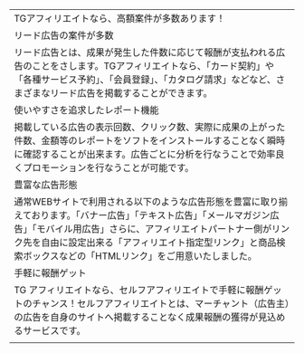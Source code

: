 |                                                                                                                                                                                                                                                                                                                                                                                                                                                         |
|---------------------------------------------------------------------------------------------------------------------------------------------------------------------------------------------------------------------------------------------------------------------------------------------------------------------------------------------------------------------------------------------------------------------------------------------------------|
| TGアフィリエイトなら、高額案件が多数あります！                                                                                                                                                                                                                                                                                                                                                                                    |
| リード広告の案件が多数                                                                                                                                                                                                                                                                                                                                                                                                                       |
| リード広告とは、成果が発生した件数に応じて報酬が支払われる広告のことをさします。TGアフィリエイトなら、「カード契約」や「各種サービス予約」、「会員登録」、「カタログ請求」などなど、さまざまなリード広告を掲載することができます。                                                                                                      |
| 使いやすさを追求したレポート機能                                                                                                                                                                                                                                                                                                                                                                                                        |
| 掲載している広告の表示回数、クリック数、実際に成果の上がった件数、金額等のレポートをソフトをインストールすることなく瞬時に確認することが出来ます。広告ごとに分析を行なうことで効率良くプロモーションを行なうことが可能です。                                                                                                              |
| 豊富な広告形態                                                                                                                                                                                                                                                                                                                                                                                                                                   |
| 通常WEBサイトで利用される以下のような広告形態を豊富に取り揃えております。「バナー広告」「テキスト広告」「メールマガジン広告」「モバイル用広告」さらに、アフィリエイトパートナー側がリンク先を自由に設定出来る「アフィリエイト指定型リンク」と商品検索ボックスなどの「HTMLリンク」をご用意いたしました。 |
| 手軽に報酬ゲット                                                                                                                                                                                                                                                                                                                                                                                                                                |
| TG アフィリエイトなら、セルフアフィリエイトで手軽に報酬ゲットのチャンス！セルフアフィリエイトとは、マーチャント（広告主）の広告を自身のサイトへ掲載することなく成果報酬の獲得が見込めるサービスです。                                                                                                                                                  |
|                                                                                                                                                                                                                                                                                                                                                                                                                                                         |

